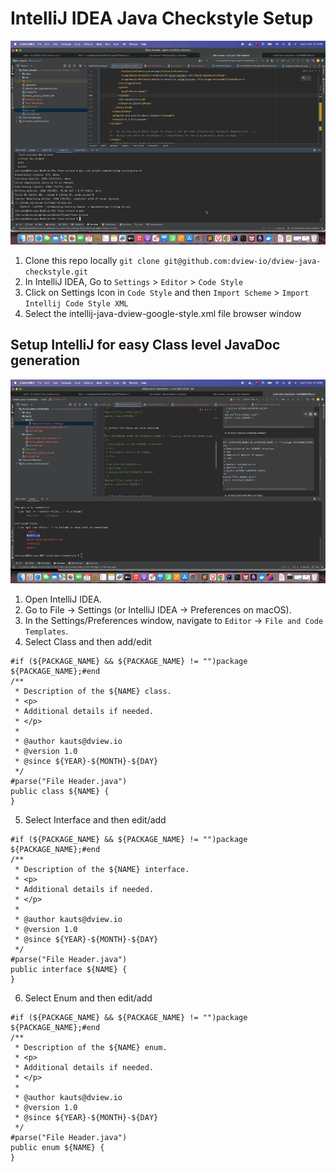 # IntelliJ IDEA Java Checkstyle Setup
![Add Code Style to IntelliJ.gif](gifs%2FAdd%20Code%20Style%20to%20IntelliJ.gif)
1. Clone this repo locally `git clone git@github.com:dview-io/dview-java-checkstyle.git`
2. In IntelliJ IDEA, Go to `Settings` > `Editor` > `Code Style` 
3. Click on Settings Icon in `Code Style` and then `Import Scheme` > `Import Intellij Code Style XML`
4. Select the intellij-java-dview-google-style.xml file browser window

## Setup IntelliJ for easy Class level JavaDoc generation

![IntelliJ automatic JavaDoc Generator.gif](gifs%2FIntelliJ%20automatic%20JavaDoc%20Generator.gif)
1. Open IntelliJ IDEA.
2. Go to File -> Settings (or IntelliJ IDEA -> Preferences on macOS).
3. In the Settings/Preferences window, navigate to `Editor` -> `File and Code Templates`.
4. Select Class and then add/edit
```
#if (${PACKAGE_NAME} && ${PACKAGE_NAME} != "")package ${PACKAGE_NAME};#end
/**
 * Description of the ${NAME} class.
 * <p>
 * Additional details if needed.
 * </p>
 *
 * @author kauts@dview.io
 * @version 1.0
 * @since ${YEAR}-${MONTH}-${DAY}
 */
#parse("File Header.java")
public class ${NAME} {
}
```
5. Select Interface and then edit/add
```
#if (${PACKAGE_NAME} && ${PACKAGE_NAME} != "")package ${PACKAGE_NAME};#end
/**
 * Description of the ${NAME} interface.
 * <p>
 * Additional details if needed.
 * </p>
 *
 * @author kauts@dview.io
 * @version 1.0
 * @since ${YEAR}-${MONTH}-${DAY}
 */
#parse("File Header.java")
public interface ${NAME} {
}
```
6. Select Enum and then edit/add
```
#if (${PACKAGE_NAME} && ${PACKAGE_NAME} != "")package ${PACKAGE_NAME};#end
/**
 * Description of the ${NAME} enum.
 * <p>
 * Additional details if needed.
 * </p>
 *
 * @author kauts@dview.io
 * @version 1.0
 * @since ${YEAR}-${MONTH}-${DAY}
 */
#parse("File Header.java")
public enum ${NAME} {
}
```